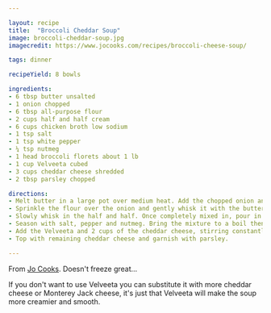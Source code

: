 ```yaml
---

layout: recipe
title:  "Broccoli Cheddar Soup"
image: broccoli-cheddar-soup.jpg
imagecredit: https://www.jocooks.com/recipes/broccoli-cheese-soup/

tags: dinner

recipeYield: 8 bowls

ingredients:
- 6 tbsp butter unsalted
- 1 onion chopped
- 6 tbsp all-purpose flour
- 2 cups half and half cream
- 6 cups chicken broth low sodium
- 1 tsp salt
- 1 tsp white pepper
- ¼ tsp nutmeg
- 1 head broccoli florets about 1 lb
- 1 cup Velveeta cubed
- 3 cups cheddar cheese shredded
- 2 tbsp parsley chopped

directions:
- Melt butter in a large pot over medium heat. Add the chopped onion and cook until softened and starts to lightly brown. 
- Sprinkle the flour over the onion and gently whisk it with the butter and onion. Cook it for about 2 minutes to remove that raw starchy flavor. 
- Slowly whisk in the half and half. Once completely mixed in, pour in the chicken broth and whisk to remove lumps and to scrape away the browned bits from the bottom of the pan, if any.
- Season with salt, pepper and nutmeg. Bring the mixture to a boil then add the broccoli pieces. Cook until the broccoli is tender; about 10 minutes.
- Add the Velveeta and 2 cups of the cheddar cheese, stirring constantly until the cheeses have completely melted. Taste for seasoning and adjust as necessary.
- Top with remaining cheddar cheese and garnish with parsley. 

---
```


From [Jo Cooks](https://www.jocooks.com/recipes/broccoli-cheese-soup/). Doesn't freeze great...

If you don't want to use Velveeta you can substitute it with more cheddar cheese or Monterey Jack cheese, it's just that Velveeta will make the soup more creamier and smooth. 
